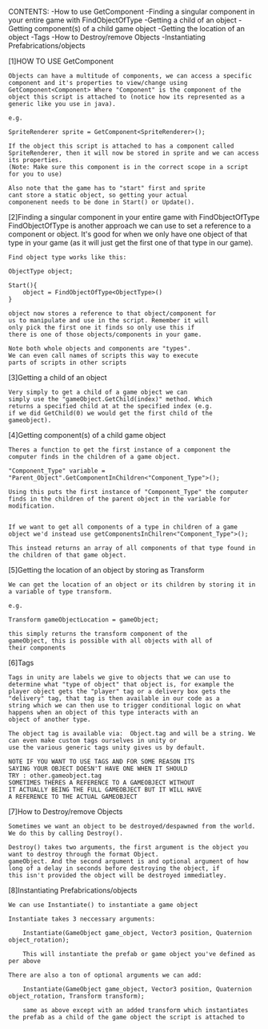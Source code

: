 CONTENTS:
    -How to use GetComponent
    -Finding a singular component in your entire game with FindObjectOfType
    -Getting a child of an object
    -Getting component(s) of a child game object
    -Getting the location of an object
    -Tags
    -How to Destroy/remove Objects
    -Instantiating Prefabrications/objects


[1]HOW TO USE GetComponent

    Objects can have a multitude of components, we can access a specific component and it's properties to view/change using 
    GetComponent<Component> Where "Component" is the component of the object this script is attached to (notice how its represented as a generic like you use in java).

    e.g. 

    SpriteRenderer sprite = GetComponent<SpriteRenderer>();

    If the object this script is attached to has a component called SpriteRenderer, then it will now be stored in sprite and we can access its properties.
    (Note: Make sure this component is in the correct scope in a script for you to use)

    Also note that the game has to "start" first and sprite
    cant store a static object, so getting your actual 
    componenent needs to be done in Start() or Update().

[2]Finding a singular component in your entire game with FindObjectOfType
    FindObjectOfType is another approach we can use to
    set a reference to a component or object. It's good
    for when we only have one object of that type in your
    game (as it will just get the first one  of that type in 
    our game).

    Find object type works like this:

    ObjectType object;

    Start(){
        object = FindObjectOfType<ObjectType>()
    }

    object now stores a reference to that object/component for 
    us to manipulate and use in the script. Remember it will
    only pick the first one it finds so only use this if
    there is one of those objects/components in your game.

    Note both whole objects and components are "types".
    We can even call names of scripts this way to execute
    parts of scripts in other scripts

[3]Getting a child of an object
    
    Very simply to get a child of a game object we can
    simply use the "gameObject.GetChild(index)" method. Which 
    returns a specified child at at the specified index (e.g. 
    if we did GetChild(0) we would get the first child of the 
    gameobject).

[4]Getting component(s) of a child game object
    
    Theres a function to get the first instance of a component the
    computer finds in the children of a game object.

    "Component_Type" variable = "Parent_Object".GetComponentInChildren<"Component_Type">();

    Using this puts the first instance of "Component_Type" the computer finds in the children of the parent object in the variable for modification.

    
    If we want to get all components of a type in children of a game object we'd instead use getComponentsInChilren<"Component_Type">();

    This instead returns an array of all components of that type found in the children of that game object.

[5]Getting the location of an object by storing as Transform
    
    We can get the location of an object or its children by storing it in a variable of type transform.

    e.g.

    Transform gameObjectLocation = gameObject;

    this simply returns the transform component of the 
    gameObject, this is possible with all objects with all of 
    their components

[6]Tags
    
    Tags in unity are labels we give to objects that we can use to determine what "type of object" that object is, for example the 
    player object gets the "player" tag or a delivery box gets the "delivery" tag, that tag is then available in our code as a 
    string which we can then use to trigger conditional logic on what happens when an object of this type interacts with an 
    object of another type.

    The object tag is available via:  Object.tag and will be a string. We can even make custom tags ourselves in unity or 
    use the various generic tags unity gives us by default.

    NOTE IF YOU WANT TO USE TAGS AND FOR SOME REASON ITS
    SAYING YOUR OBJECT DOESN'T HAVE ONE WHEN IT SHOULD
    TRY : other.gameobject.tag
    SOMETIMES THERES A REFERENCE TO A GAMEOBJECT WITHOUT
    IT ACTUALLY BEING THE FULL GAMEOBJECT BUT IT WILL HAVE
    A REFERENCE TO THE ACTUAL GAMEOBJECT

[7]How to Destroy/remove Objects

    Sometimes we want an object to be destroyed/despawned from the world. We do this by calling Destroy().

    Destroy() takes two arguments, the first argument is the object you want to destroy through the format Object.
    gameObject. And the second argument is and optional argument of how long of a delay in seconds before destroying the object, if 
    this isn't provided the object will be destroyed immediatley.

[8]Instantiating Prefabrications/objects

    We can use Instantiate() to instantiate a game object

    Instantiate takes 3 neccessary arguments:

        Instantiate(GameObject game_object, Vector3 position, Quaternion object_rotation);

        This will instantiate the prefab or game object you've defined as per above

    There are also a ton of optional arguments we can add:

        Instantiate(GameObject game_object, Vector3 position, Quaternion object_rotation, Transform transform);

        same as above except with an added transform which instantiates the prefab as a child of the game object the script is attached to